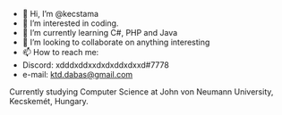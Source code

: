 - 👋 Hi, I’m @kecstama
- 👀 I’m interested in coding.
- 🌱 I’m currently learning C#, PHP and Java
- 💞️ I’m looking to collaborate on anything interesting
- 📫 How to reach me: 
-   Discord: xdddxddxxdxdxddxdxxd#7778
-   e-mail: ktd.dabas@gmail.com

Currently studying Computer Science at John von Neumann University, Kecskemét, Hungary.
